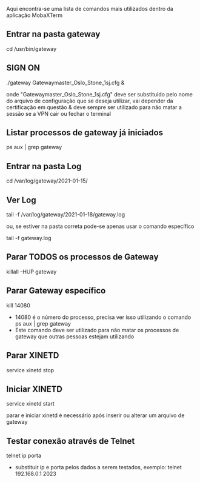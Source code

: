 Aqui encontra-se uma lista de comandos mais utilizados dentro da aplicação MobaXTerm


##  Entrar na pasta gateway

cd /usr/bin/gateway


## SIGN ON

./gateway Gatewaymaster_Oslo_Stone_1sj.cfg &

onde 
"Gatewaymaster_Oslo_Stone_1sj.cfg" deve ser substituido pelo nome do arquivo de configuração que se deseja utilizar, vai depender da certificação em questão
& deve sempre ser utilizado para não matar a sessão se a VPN cair ou fechar o terminal

## Listar processos de gateway já iniciados
ps aux | grep gateway



## Entrar na pasta Log

cd /var/log/gateway/2021-01-15/



## Ver Log

tail -f /var/log/gateway/2021-01-18/gateway.log

ou, se estiver na pasta correta pode-se apenas usar o comando específico

tail -f gateway.log




## Parar TODOS os processos de Gateway

killall -HUP gateway




## Parar Gateway específico

kill 14080

* 14080 é o número do processo, precisa ver isso utilizando o comando  ps aux | grep gateway
* Este comando deve ser utilizado para não matar os processos de gateway que outras pessoas estejam utilizando 



## Parar XINETD

service xinetd stop



## Iniciar XINETD

service xinetd start

parar e iniciar xinetd é necessário após inserir ou alterar um arquivo de gateway



## Testar conexão através de Telnet

telnet ip porta

* substituir ip e porta pelos dados a serem testados, exemplo: telnet 192.168.0.1 2023

